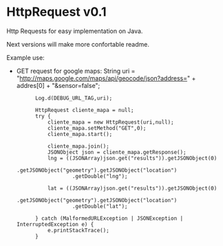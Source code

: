 # HttpRequest v0.1
Http Requests for easy implementation on Java.

Next versions will make more confortable readme.

Example use:

- GET request for google maps:
    String uri = "http://maps.google.com/maps/api/geocode/json?address=" +
                    addres[0] + "&sensor=false";

            Log.d(DEBUG_URL_TAG,uri);

            HttpRequest cliente_mapa = null;
            try {
                cliente_mapa = new HttpRequest(uri,null);
                cliente_mapa.setMethod("GET",0);
                cliente_mapa.start();

                cliente_mapa.join();
                JSONObject json = cliente_mapa.getResponse();
                lng = ((JSONArray)json.get("results")).getJSONObject(0)
                        .getJSONObject("geometry").getJSONObject("location")
                        .getDouble("lng");

                lat = ((JSONArray)json.get("results")).getJSONObject(0)
                        .getJSONObject("geometry").getJSONObject("location")
                        .getDouble("lat");

            } catch (MalformedURLException | JSONException | InterruptedException e) {
                e.printStackTrace();
            }
            
